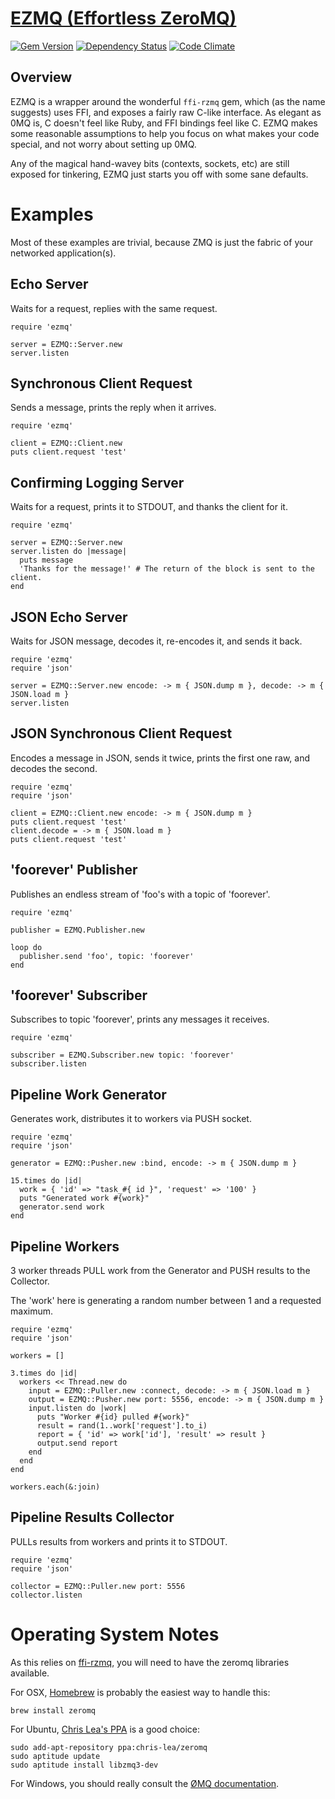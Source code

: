 [EZMQ (Effortless ZeroMQ)](https://colstrom.github.io/ezmq/)
========================

[![Gem Version](https://badge.fury.io/rb/ezmq.svg)](http://badge.fury.io/rb/ezmq)
[![Dependency Status](https://gemnasium.com/colstrom/ezmq.svg)](https://gemnasium.com/colstrom/ezmq)
[![Code Climate](https://codeclimate.com/github/colstrom/ezmq/badges/gpa.svg)](https://codeclimate.com/github/colstrom/ezmq)

Overview
--------

EZMQ is a wrapper around the wonderful `ffi-rzmq` gem, which (as the name suggests) uses FFI, and exposes a fairly raw C-like interface. As elegant as 0MQ is, C doesn't feel like Ruby, and FFI bindings feel like C. EZMQ makes some reasonable assumptions to help you focus on what makes your code special, and not worry about setting up 0MQ.

Any of the magical hand-wavey bits (contexts, sockets, etc) are still exposed for tinkering, EZMQ just starts you off with some sane defaults.

Examples
========

Most of these examples are trivial, because ZMQ is just the fabric of your networked application(s).

Echo Server
-----------
Waits for a request, replies with the same request.

```
require 'ezmq'

server = EZMQ::Server.new
server.listen
```

Synchronous Client Request
--------------------------
Sends a message, prints the reply when it arrives.

```
require 'ezmq'

client = EZMQ::Client.new
puts client.request 'test'
```

Confirming Logging Server
-------------------------
Waits for a request, prints it to STDOUT, and thanks the client for it.

```
require 'ezmq'

server = EZMQ::Server.new
server.listen do |message|
  puts message
  'Thanks for the message!' # The return of the block is sent to the client.
end
```

JSON Echo Server
----------------
Waits for JSON message, decodes it, re-encodes it, and sends it back.

```
require 'ezmq'
require 'json'

server = EZMQ::Server.new encode: -> m { JSON.dump m }, decode: -> m { JSON.load m }
server.listen
```

JSON Synchronous Client Request
-------------------------------
Encodes a message in JSON, sends it twice, prints the first one raw, and decodes the second.

```
require 'ezmq'
require 'json'

client = EZMQ::Client.new encode: -> m { JSON.dump m }
puts client.request 'test'
client.decode = -> m { JSON.load m }
puts client.request 'test'
```

'foorever' Publisher
--------------------
Publishes an endless stream of 'foo's with a topic of 'foorever'.

```
require 'ezmq'

publisher = EZMQ.Publisher.new

loop do
  publisher.send 'foo', topic: 'foorever'
end
```

'foorever' Subscriber
---------------------
Subscribes to topic 'foorever', prints any messages it receives.

```
require 'ezmq'

subscriber = EZMQ.Subscriber.new topic: 'foorever'
subscriber.listen
````

Pipeline Work Generator
------------------------
Generates work, distributes it to workers via PUSH socket.

```
require 'ezmq'
require 'json'

generator = EZMQ::Pusher.new :bind, encode: -> m { JSON.dump m }

15.times do |id|
  work = { 'id' => "task_#{ id }", 'request' => '100' }
  puts "Generated work #{work}"
  generator.send work
end

```

Pipeline Workers
---------------
3 worker threads PULL work from the Generator and PUSH results to the Collector.

The 'work' here is generating a random number between 1 and a requested maximum.

```
require 'ezmq'
require 'json'

workers = []

3.times do |id|
  workers << Thread.new do
    input = EZMQ::Puller.new :connect, decode: -> m { JSON.load m }
    output = EZMQ::Pusher.new port: 5556, encode: -> m { JSON.dump m }
    input.listen do |work|
      puts "Worker #{id} pulled #{work}"
      result = rand(1..work['request'].to_i)
      report = { 'id' => work['id'], 'result' => result }
      output.send report
    end
  end
end

workers.each(&:join)
```

Pipeline Results Collector
--------------------------
PULLs results from workers and prints it to STDOUT.

```
require 'ezmq'
require 'json'

collector = EZMQ::Puller.new port: 5556
collector.listen
```

Operating System Notes
======================

As this relies on [ffi-rzmq](https://github.com/chuckremes/ffi-rzmq), you will need to have the zeromq libraries available.

For OSX, [Homebrew](http://brew.sh/) is probably the easiest way to handle this:

```brew install zeromq```

For Ubuntu, [Chris Lea's PPA](https://launchpad.net/~chris-lea/+archive/ubuntu/zeromq) is a good choice:

```
sudo add-apt-repository ppa:chris-lea/zeromq
sudo aptitude update
sudo aptitude install libzmq3-dev
```

For Windows, you should really consult the [ØMQ documentation](http://zeromq.org/docs:windows-installations).
